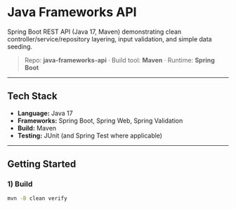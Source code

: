 # Java Frameworks API

Spring Boot REST API (Java 17, Maven) demonstrating clean controller/service/repository layering, input validation, and simple data seeding.

> Repo: **java-frameworks-api** · Build tool: **Maven** · Runtime: **Spring Boot**

---

## Tech Stack
- **Language:** Java 17
- **Frameworks:** Spring Boot, Spring Web, Spring Validation
- **Build:** Maven
- **Testing:** JUnit (and Spring Test where applicable)

---

## Getting Started

### 1) Build
```bash
mvn -B clean verify

